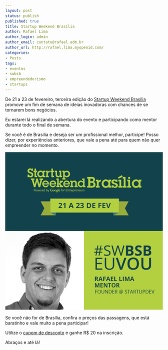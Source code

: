 ```yaml
---
layout: post
status: publish
published: true
title: Startup Weekend Brasília
author: Rafael Lima
author_login: admin
author_email: contato@rafael.adm.br
author_url: http://rafael.lima.myopenid.com/
categories:
- Posts
tags:
- eventos
- swbsb
- empreendedorismo
- startups
---
```


De 21 a 23 de fevereiro, terceira edição do [Startup Weekend Brasília](http://brasilia.startupweekend.org/ "") promove um fim de semana de ideias inovadoras com chances de se tornarem bons negócios.

Eu estarei lá realizando a abertura do evento e participando como mentor durante todo o final de semana.

Se você é de Brasília e deseja ser um profissional melhor, participe! Posso dizer, por experiências anteriores, que vale a pena até para quem não quer empreender no momento.

![](/blog/images/posts/2014-01-11/swbrasilia-rafael.png)

Se você não for de Brasília, confira o preços das passagens, que está baratinho e vale muito a pena participar!

Utilize o [cupom de desconto](http://www.eventick.com.br/swbsb-fev14?code=COMU_SWBSB "") e ganhe R$ 20 na inscrição.

Abraços e até lá!


